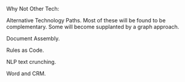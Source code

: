 Why Not Other Tech:

Alternative Technology Paths. Most of these will be found to be complementary. Some will become supplanted by a graph approach.

Document Assembly.

Rules as Code.

NLP text crunching.

Word and CRM.

